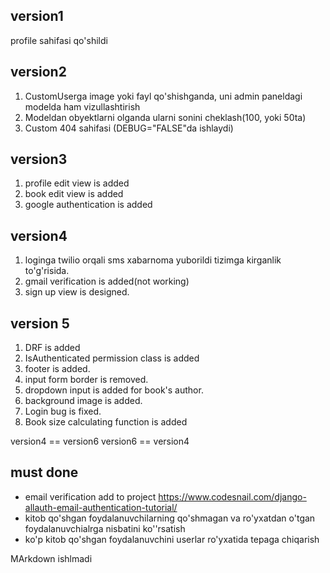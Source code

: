 ## version1

profile sahifasi qo'shildi

## version2

1. CustomUserga image yoki fayl qo'shishganda, uni admin paneldagi modelda ham vizullashtirish
2. Modeldan obyektlarni olganda ularni sonini cheklash(100, yoki 50ta)
3. Custom 404 sahifasi (DEBUG="FALSE"da ishlaydi)

## version3

1. profile edit view is added
2. book edit view is added
3. google authentication is added

## version4

1. loginga twilio orqali sms xabarnoma yuborildi tizimga kirganlik to'g'risida.
2. gmail verification is added(not working)
3. sign up view is designed.

## version 5 
1. DRF is added
2. IsAuthenticated permission class is added
3. footer is added.
4. input form border is removed.
5. dropdown input is added for book's author.
6. background image is added.
7. Login bug is fixed.
8. Book size calculating function is added

version4 == version6
version6 == version4

## must done

- email verification add to project
  https://www.codesnail.com/django-allauth-email-authentication-tutorial/
- kitob qo'shgan foydalanuvchilarning qo'shmagan va ro'yxatdan o'tgan foydalanuvchialrga nisbatini ko''rsatish
- ko'p kitob qo'shgan foydalanuvchini userlar ro'yxatida tepaga chiqarish

MArkdown ishlmadi
